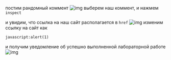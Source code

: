 постим рандомный коммент 
![img](https://github.com/adyatlove/PortSwiggerAcademy/blob/main/13.%20%D0%A1ross-site%20scripting%20(XSS)/16.%20Stored%20XSS%20into%20anchor%20href%20attribute%20with%20double%20quotes%20HTML-encoded/pics%20for%20walkthrough/1.png)
выберем наш коммент, и нажмем `inspect` 

и увидим, что ссылка на наш сайт располагается в `href`
![img](https://github.com/adyatlove/PortSwiggerAcademy/blob/main/13.%20%D0%A1ross-site%20scripting%20(XSS)/16.%20Stored%20XSS%20into%20anchor%20href%20attribute%20with%20double%20quotes%20HTML-encoded/pics%20for%20walkthrough/2.png)
изменим ссылку на сайт как 
```
javascript:alert(1)
```
и получим уведомление об успешно выполненной лабораторной работе
![img](https://github.com/adyatlove/PortSwiggerAcademy/blob/main/13.%20%D0%A1ross-site%20scripting%20(XSS)/16.%20Stored%20XSS%20into%20anchor%20href%20attribute%20with%20double%20quotes%20HTML-encoded/pics%20for%20walkthrough/3.png)
